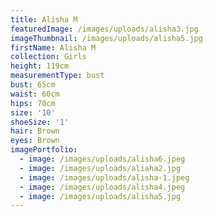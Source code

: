 ```yaml
---
title: Alisha M
featuredImage: /images/uploads/alisha3.jpg
imageThumbnail: /images/uploads/alisha5.jpg
firstName: Alisha M
collection: Girls
height: 119cm
measurementType: bust
bust: 65cm
waist: 60cm
hips: 70cm
size: '10'
shoeSize: '1'
hair: Brown
eyes: Brown
imagePortfolio:
  - image: /images/uploads/alisha6.jpeg
  - image: /images/uploads/aliaha2.jpg
  - image: /images/uploads/alisha-1.jpeg
  - image: /images/uploads/alisha4.jpeg
  - image: /images/uploads/alisha5.jpg
---
```


